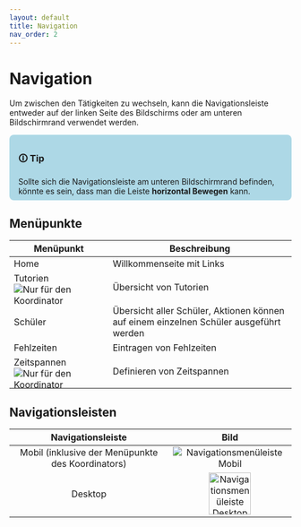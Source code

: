 ```yaml
---
layout: default
title: Navigation
nav_order: 2
---
```


# Navigation

Um zwischen den Tätigkeiten zu wechseln, kann die Navigationsleiste entweder auf der linken Seite des Bildschirms oder am unteren Bildschirmrand verwendet werden.

<div style="padding: 0.5rem 1rem; background: lightblue; border-radius: 0.5rem">
<h3>🛈 Tip</h3>
Sollte sich die Navigationsleiste am unteren Bildschirmrand befinden, könnte es sein, dass man die Leiste <b>horizontal Bewegen</b> kann.
</div>

## Menüpunkte

| Menüpunkt                                                                                                                            | Beschreibung                                                                           |
|--------------------------------------------------------------------------------------------------------------------------------------|----------------------------------------------------------------------------------------|
| Home                                                                                                                                 | Willkommenseite mit Links                                                              |
| Tutorien <img src="{{ site.baseurl }}/assets/icons/coordinator.png" alt="Nur für den Koordinator" style="margin-bottom: -0.5rem">    | Übersicht von Tutorien                                                                 |
| Schüler                                                                                                                              | Übersicht aller Schüler, Aktionen können auf einem einzelnen Schüler ausgeführt werden |
| Fehlzeiten                                                                                                                           | Eintragen von Fehlzeiten                                                               |
| Zeitspannen <img src="{{ site.baseurl }}/assets/icons/coordinator.png" alt="Nur für den Koordinator" style="margin-bottom: -0.5rem"> | Definieren von Zeitspannen                                                             |

## Navigationsleisten

|                 Navigationsleiste                 |                                                    Bild                                                    |
|:-------------------------------------------------:|:----------------------------------------------------------------------------------------------------------:|
| Mobil (inklusive der Menüpunkte des Koordinators) |       <img src="{{ site.baseurl }}/assets/images/nav_bottom.png" alt="Navigationsmenüleiste Mobil">        |
|                      Desktop                      | <img src="{{ site.baseurl }}/assets/images/nav_left.png" alt="Navigationsmenüleiste Desktop" width="75px"> |
